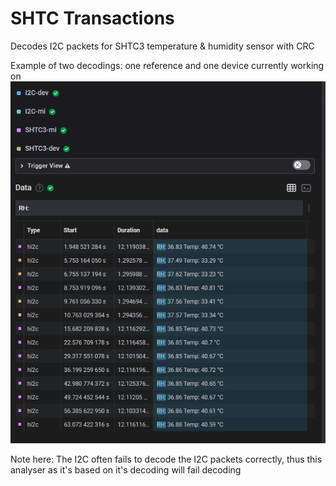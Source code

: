 
  # SHTC Transactions

Decodes I2C packets for SHTC3 temperature & humidity sensor with CRC

Example of two decodings: one reference and one device currently working on
![example](example.png)

Note here: The I2C often fails to decode the I2C packets correctly, thus this analyser as it's based on it's decoding will fail decoding